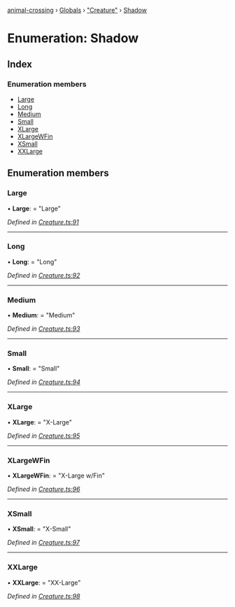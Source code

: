 [animal-crossing](../README.md) › [Globals](../globals.md) › ["Creature"](../modules/_creature_.md) › [Shadow](_creature_.shadow.md)

# Enumeration: Shadow

## Index

### Enumeration members

* [Large](_creature_.shadow.md#large)
* [Long](_creature_.shadow.md#long)
* [Medium](_creature_.shadow.md#medium)
* [Small](_creature_.shadow.md#small)
* [XLarge](_creature_.shadow.md#xlarge)
* [XLargeWFin](_creature_.shadow.md#xlargewfin)
* [XSmall](_creature_.shadow.md#xsmall)
* [XXLarge](_creature_.shadow.md#xxlarge)

## Enumeration members

###  Large

• **Large**: = "Large"

*Defined in [Creature.ts:91](https://github.com/Norviah/animal-crossing/blob/3bd87eb/module/types/Creature.ts#L91)*

___

###  Long

• **Long**: = "Long"

*Defined in [Creature.ts:92](https://github.com/Norviah/animal-crossing/blob/3bd87eb/module/types/Creature.ts#L92)*

___

###  Medium

• **Medium**: = "Medium"

*Defined in [Creature.ts:93](https://github.com/Norviah/animal-crossing/blob/3bd87eb/module/types/Creature.ts#L93)*

___

###  Small

• **Small**: = "Small"

*Defined in [Creature.ts:94](https://github.com/Norviah/animal-crossing/blob/3bd87eb/module/types/Creature.ts#L94)*

___

###  XLarge

• **XLarge**: = "X-Large"

*Defined in [Creature.ts:95](https://github.com/Norviah/animal-crossing/blob/3bd87eb/module/types/Creature.ts#L95)*

___

###  XLargeWFin

• **XLargeWFin**: = "X-Large w/Fin"

*Defined in [Creature.ts:96](https://github.com/Norviah/animal-crossing/blob/3bd87eb/module/types/Creature.ts#L96)*

___

###  XSmall

• **XSmall**: = "X-Small"

*Defined in [Creature.ts:97](https://github.com/Norviah/animal-crossing/blob/3bd87eb/module/types/Creature.ts#L97)*

___

###  XXLarge

• **XXLarge**: = "XX-Large"

*Defined in [Creature.ts:98](https://github.com/Norviah/animal-crossing/blob/3bd87eb/module/types/Creature.ts#L98)*

